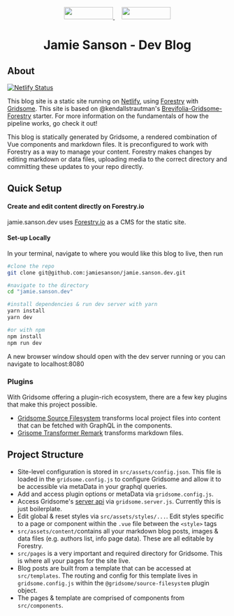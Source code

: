 <p align="center">
  <a style="padding-right: 16px;" href="https://forestry.io">
    <img src="https://app.forestry.io/assets/forestry-logotype-pos-c71a6bd237d9199d0457ba2811553997ff5bab0d2cd0e740686ab26c00d9c240.svg" width="112" height="28">
  </a>
  <a href="https://gridsome.org/">
    <img src="/static/gridsome-logo.svg" width="112" height="28">
  </a>
</p>
<h1 align="center">
  Jamie Sanson - Dev Blog
</h1>

## About

[![Netlify Status](https://api.netlify.com/api/v1/badges/72e1086d-6ed0-479e-beb0-ccc360823ebc/deploy-status)](https://app.netlify.com/sites/hopeful-golick-a6c5c0/deploys)

This blog site is a static site running on [Netlify](https://netlify.com), using [Forestry](https://forestry.io/) with [Gridsome](https://gridsome.org). This site is based on @kendallstrautman's [Brevifolia-Gridsome-Forestry](https://github.com/kendallstrautman/brevifolia-gridsome-forestry) starter. For more information on the fundamentals of how the pipeline works, go check it out!

This blog is statically generated by Gridsome, a rendered combination of Vue components and markdown files. It is preconfigured to work with Forestry as a way to manage your content. Forestry makes changes by editing markdown or data files, uploading media to the correct directory and committing these updates to your repo directly.

##  Quick Setup

#### Create and edit content directly on Forestry.io
jamie.sanson.dev uses [Forestry.io](https://forestry.io) as a CMS for the static site.

#### Set-up Locally
In your terminal, navigate to where you would like this blog to live, then run 
```bash
#clone the repo
git clone git@github.com:jamiesanson/jamie.sanson.dev.git

#navigate to the directory
cd "jamie.sanson.dev"

#install dependencies & run dev server with yarn 
yarn install
yarn dev

#or with npm 
npm install
npm run dev
```
A new browser window should open with the dev server running or you can navigate to localhost:8080 

### Plugins

With Gridsome offering a plugin-rich ecosystem, there are a few key plugins that make this project possible. 

- [Gridsome Source Filesystem](https://gridsome.org/plugins/@gridsome/source-filesystem) transforms local project files into content that can be fetched with GraphQL in the components.
- [Grisome Transformer Remark](https://gridsome.org/plugins/@gridsome/transformer-remark) transforms markdown files.

## Project Structure 

- Site-level configuration is stored in `src/assets/config.json`. This file is loaded in the `gridsome.config.js` to configure Gridsome and allow it to be accessible via metaData in your graphql queries.
- Add and access plugin options or metaData via `gridsome.config.js`.
- Access Gridsome's [server api](https://gridsome.org/docs/server-api) via `gridsome.server.js`. Currently this is just boilerplate. 
- Edit global & reset styles via `src/assets/styles/...`. Edit styles specific to a page or component within the `.vue` file between the `<style>` tags
- `src/assets/content/`contains all your markdown blog posts, images & data files (e.g. authors list, info page data). These are all editable by Forestry. 
- `src/pages` is a very important and required directory for Gridsome. This is where all your pages for the site live. 
- Blog posts are built from a template that can be accessed at `src/templates`. The routing and config for this template lives in `gridsome.config.js` within the `@gridsome/source-filesystem` plugin object.
- The pages & template are comprised of components from `src/components`.
